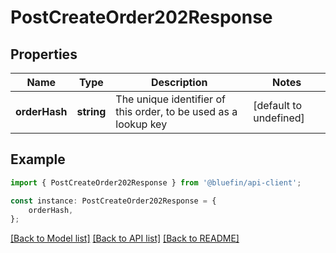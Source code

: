 # PostCreateOrder202Response


## Properties

Name | Type | Description | Notes
------------ | ------------- | ------------- | -------------
**orderHash** | **string** | The unique identifier of this order, to be used as a lookup key | [default to undefined]

## Example

```typescript
import { PostCreateOrder202Response } from '@bluefin/api-client';

const instance: PostCreateOrder202Response = {
    orderHash,
};
```

[[Back to Model list]](../README.md#documentation-for-models) [[Back to API list]](../README.md#documentation-for-api-endpoints) [[Back to README]](../README.md)
